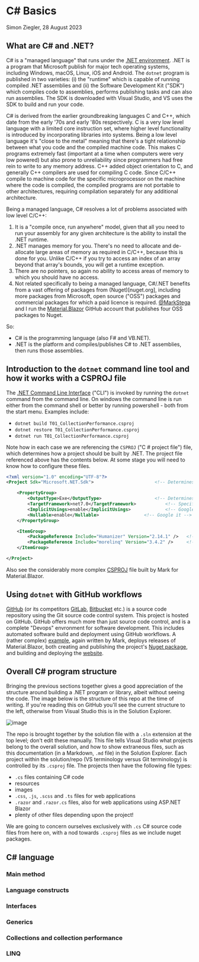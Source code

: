 # C# Basics
Simon Ziegler, 28 August 2023

## What are C# and .NET?
C# is a "managed language" that runs under the [.NET environment](https://learn.microsoft.com/en-us/dotnet/). .NET is a program that Microsoft publish for major tech operating systems, including Windows, macOS, Linux, iOS and Android. The `dotnet` program is published in two varieties: (i) the "runtime" which is capable of running compiled .NET assemblies and (ii) the Software Development Kit ("SDK") which compiles code to assemblies, performs publishing tasks and can also run assemblies. The SDK is downloaded with Visual Studio, and VS uses the SDK to build and run your code.

C# is derived from the earlier groundbreaking languages C and C++, which date from the early '70s and early '80s respectively. C is a very low level language with a limited core instruction set, where higher level functionality is introduced by incorporating libraries into systems. Being a low level language it's "close to the metal" meaning that there's a tight relationship between what you code and the compiled machine code. This makes C programs extremely fast (important at a time when computers were very low powered) but also prone to unreliability since programmers had free rein to write to any memory address. C++ added object orientation to C, and generally C++ compilers are used for compiling C code. Since C/C++ compile to machine code for the specific microprocessor on the machine where the code is compiled, the compiled programs are not portable to other architectures, requiring compilation separately for any additional architecture.

Being a managed language, C# resolves a lot of problems associated with low level C/C++:
1. It is a "compile once, run anywhere" model, given that all you need to run your assembly for any given architecture is the ability to install the .NET runtime.
2. .NET manages memory for you. There's no need to allocate and de-allocate large areas of memory as required in C/C++, because this is done for you. Unlike C/C++ if you try to access an index of an array beyond that array's bounds, you will get a runtime exception.
3. There are no pointers, so again no ability to access areas of memory to which you should have no access.
4. Not related specifically to being a managed language, C#/.NET benefits from a vast offering of packages from (Nuget)[nuget.org], including more packages from Microsoft, open source ("OSS") packages and commercial packages for which a paid licence is required. [@MarkStega](https://github.com/MarkStega) and I run the [Material.Blazor](https://github.com/Material-Blazor/) GitHub account that publishes four OSS packages to Nuget.

So:
- C# is the programming language (also F# and VB.NET).
- .NET is the platform and compiles/publishes C# to .NET assemblies, then runs those assemblies.

## Introduction to the `dotnet` command line tool and how it works with a CSPROJ file
The [.NET Command Line Interface](https://learn.microsoft.com/en-us/dotnet/core/tools/) ("CLI") is invoked by running the `dotnet` command from the command line. On windows the command line is run either from the command shell or better by running powershell - both from the start menu. Examples include:
- `dotnet build T01_CollectionPerformance.csproj`
- `dotnet restore T01_CollectionPerformance.csproj`
- `dotnet run T01_CollectionPerformance.csproj`

Note how in each case we are referencing the `CSPROJ` ("C # project file") file, which determines how a project should be built by .NET. The project file referenced above has the contents below. At some stage you will need to know how to configure these files.

```xml
<?xml version="1.0" encoding="UTF-8"?>
<Project Sdk="Microsoft.NET.Sdk">						<!-- Determines the SDK to be used -->

	<PropertyGroup>
		<OutputType>Exe</OutputType>					<!-- Determines that the output is an executable file -->
		<TargetFramework>net7.0</TargetFramework>			<!-- Specifies .NET version 7, the current version released in November 2022 (.NET 8 is imminent) -->
		<ImplicitUsings>enable</ImplicitUsings>				<!-- Google it -->
		<Nullable>enable</Nullable>					<!-- Google it -->
	</PropertyGroup>

	<ItemGroup>
		<PackageReference Include="Humanizer" Version="2.14.1" />	<!-- Imports the Humanizer Nuget package v 2.14.1 -->
		<PackageReference Include="morelinq" Version="3.4.2" />		<!-- Imports the morelinq Nuget package v 3.4.2 -->
	</ItemGroup>

</Project>
```

Also see the considerably more complex [CSPROJ](https://github.com/Material-Blazor/Material.Blazor/blob/main/Material.Blazor/Material.Blazor.csproj) file built by Mark for Material.Blazor.

## Using `dotnet` with GitHub workflows
[GitHub](https://github.com/) (or its competitors [GitLab](https://about.gitlab.com/), [Bitbucket](https://bitbucket.org/) etc.) is a source code repository using the Git source code control system. This project is hosted on GitHub. GitHub offers much more than just source code control, and is a complete "Devops" envronment for software development. This includes automated software build and deployment using GitHub workflows. A (rather complex) [example](https://github.com/Material-Blazor/Material.Blazor/blob/main/.github/workflows/GithubActionsRelease.yml), again written by Mark, deploys releases of Material.Blazor, both creating and publishing the project's [Nuget package](https://www.nuget.org/packages/Material.Blazor), and building and deploying the [website](https://material-blazor.com/).

## Overall C# program structure
Bringing the previous sections together gives a good appreciation of the structure around building a .NET program or library, albeit without seeing the code. The image below is the structure of this repo at the time of writing. If you're reading this on GitHub you'll see the current structure to the left, otherwise from Visual Studio this is in the Solution Explorer.

![image](https://github.com/simonziegler/CSDesignPatternsExercises/assets/11708435/b0456204-28c9-4725-8fd0-a4757fd00ec8)

The repo is brought together by the solution file with a `.sln` extension at the top level; don't edit these manually. This file tells Visual Studio what projects belong to the overall solution, and how to show extraneous files, such as this documentation (in a Markdown, `.md` file) in the Solution Explorer. Each project within the solution/repo (VS terminology versus Git terminology) is controlled by its `.csproj` file. The projects then have the following file types:
- `.cs` files containing C# code
- resources
- images
- `.css`, `.js`, `.scss` and `.ts` files for web applications
- `.razor` and `.razor.cs` files, also for web applications using ASP.NET Blazor
- plenty of other files depending upon the project!

We are going to concern ourselves exclusively with `.cs` C# source code files from here on, with a nod towards `.csproj` files as we include nuget packages.

## C# language
### Main method
### Language constructs
### Interfaces
### Generics
### Collections and collection performance
### LINQ
